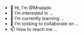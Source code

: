 - 👋 Hi, I’m @Mnalado
- 👀 I’m interested in ...
- 🌱 I’m currently learning ...
- 💞️ I’m looking to collaborate on ...
- 📫 How to reach me ...

<!---
Mnalado/Mnalado is a ✨ special ✨ repository because its `README.md` (this file) appears on your GitHub profile.
You can click the Preview link to take a look at your changes.
--->
